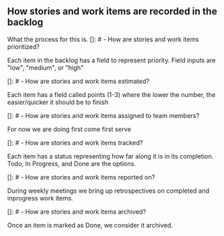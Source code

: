 ## How stories and work items are recorded in the backlog

What the process for this is.
[]: # - How are stories and work items prioritized?

Each item in the backlog has a field to represent priority. Field inputs are "low", "medium", or "high"


[]: # - How are stories and work items estimated? 

Each item has a field called points (1-3) where the lower the number, the easier/quicker it should be to finish


[]: # - How are stories and work items assigned to team members? 

For now we are doing first come first serve


[]: # - How are stories and work items tracked? 

Each item has a status representing how far along it is in its completion. Todo, In Progress, and Done are the options.


[]: # - How are stories and work items reported on? 

During weekly meetings we bring up retrospectives on completed and inprogress work items.


[]: # - How are stories and work items archived? 

Once an item is marked as Done, we consider it archived.

